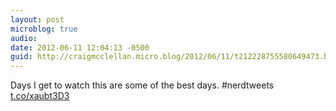 ```yaml
---
layout: post
microblog: true
audio: 
date: 2012-06-11 12:04:13 -0500
guid: http://craigmcclellan.micro.blog/2012/06/11/t212228755580649473.html
---
```

Days I get to watch this are some of the best days. #nerdtweets [t.co/xaubt3D3](http://t.co/xaubt3D3)
